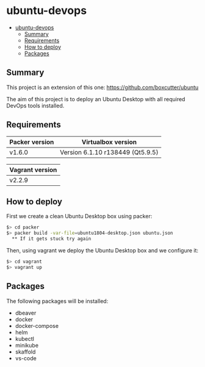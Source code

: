 # ubuntu-devops

- [ubuntu-devops](#ubuntu-devops)
  - [Summary](#summary)
  - [Requirements](#requirements)
  - [How to deploy](#how-to-deploy)
  - [Packages](#packages)


## Summary

This project is an extension of this one: https://github.com/boxcutter/ubuntu

The aim of this project is to deploy an Ubuntu Desktop with all required DevOps tools installed.

## Requirements

| Packer version | Virtualbox version               |
| -------------- | -------------------------------- |
| v1.6.0         | Version 6.1.10 r138449 (Qt5.9.5) |

| Vagrant version |
| --------------- |
|  v2.2.9         |

## How to deploy

First we create a clean Ubuntu Desktop box using packer:

```sh
$> cd packer
$> packer build -var-file=ubuntu1804-desktop.json ubuntu.json
  ** If it gets stuck try again
```

Then, using vagrant we deploy the Ubuntu Desktop box and we configure it:

```sh
$> cd vagrant
$> vagrant up
```

## Packages

The following packages will be installed:

- dbeaver
- docker
- docker-compose
- helm
- kubectl
- minikube
- skaffold
- vs-code

